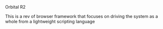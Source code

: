 Orbital R2

This is a rev of browser framework that focuses on driving the system as a whole from a lightweight scripting language

